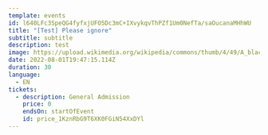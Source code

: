 ```yaml
---
template: events
id: l640LFc3SpeQG4fyfxjUFO5Dc3mC+IXvykqvThPZf1Um0NefTa/saOucanaMHhWU
title: "[Test] Please ignore"
subtitle: subtitle
description: test
image: https://upload.wikimedia.org/wikipedia/commons/thumb/4/49/A_black_image.jpg/640px-A_black_image.jpg
date: 2022-08-01T19:47:15.114Z
duration: 30
language:
  - EN
tickets:
  - description: General Admission
    price: 0
    endsOn: startOfEvent
    id: price_1KznRbG9T6XK0FGiN54XxDYl
---
```

